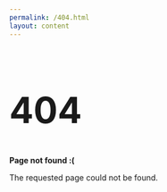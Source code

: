 ```yaml
---
permalink: /404.html
layout: content
---
```



<h1 style="font-size: 4rem">404</h1>

**Page not found :(**

The requested page could not be found.
